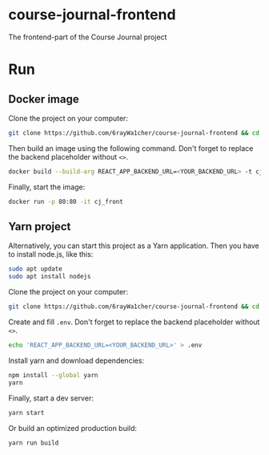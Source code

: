 # course-journal-frontend

The frontend-part of the Course Journal project

# Run

## Docker image

Clone the project on your computer:

```bash
git clone https://github.com/6rayWa1cher/course-journal-frontend && cd course-journal-frontend
```

Then build an image using the following command. Don't forget to replace the backend placeholder without `<>`.

```bash
docker build --build-arg REACT_APP_BACKEND_URL=<YOUR_BACKEND_URL> -t cj_front .
```

Finally, start the image:

```bash
docker run -p 80:80 -it cj_front
```

## Yarn project

Alternatively, you can start this project as a Yarn application. Then you have to install node.js, like this:

```bash
sudo apt update
sudo apt install nodejs
```

Clone the project on your computer:

```bash
git clone https://github.com/6rayWa1cher/course-journal-frontend && cd course-journal-frontend
```

Create and fill `.env`. Don't forget to replace the backend placeholder without `<>`.

```bash
echo 'REACT_APP_BACKEND_URL=<YOUR_BACKEND_URL>' > .env
```

Install yarn and download dependencies:

```bash
npm install --global yarn
yarn
```

Finally, start a dev server:

```bash
yarn start
```

Or build an optimized production build:

```bash
yarn run build
```
